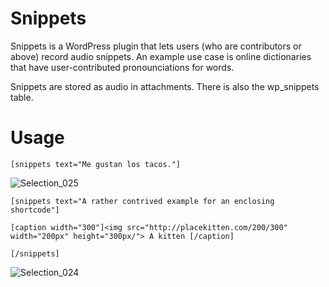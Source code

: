 # Snippets
Snippets is a WordPress plugin that lets users (who are contributors or above) record audio snippets. An example use case is online dictionaries that have user-contributed pronounciations for words.

Snippets are stored as audio in attachments. There is also the wp_snippets table.

# Usage
```
[snippets text="Me gustan los tacos."]
```

![Selection_025](https://user-images.githubusercontent.com/1399396/83082066-00d0e100-a048-11ea-92be-552487f226a7.png)


```
[snippets text="A rather contrived example for an enclosing shortcode"]

[caption width="300"]<img src="http://placekitten.com/200/300" width="200px" height="300px/"> A kitten [/caption]

[/snippets]
```

![Selection_024](https://user-images.githubusercontent.com/1399396/83082039-e0088b80-a047-11ea-8cd8-90c3c72d1259.png)
